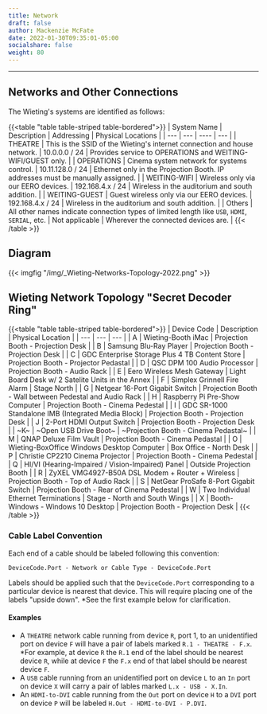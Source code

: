 ```yaml
---
title: Network
draft: false
author: Mackenzie McFate
date: 2022-01-30T09:35:01-05:00
socialshare: false
weight: 80
---
```

<!--
menu:
  main:
    identifier: prices
    pre: dollar-sign
    weight: 200
-->

<hr/>

## Networks and Other Connections

The Wieting's systems are identified as follows:

{{<table "table table-striped table-bordered">}}
| System Name | Description | Addressing | Physical Locations |
| --- | --- | ---- | --- |
| THEATRE | This is the SSID of the Wieting's internet connection and house network. | 10.0.0.0 / 24 | Provides service to OPERATIONS and WEITING-WIFI/GUEST only. |
| OPERATIONS | Cinema system network for systems control. | 10.11.128.0 / 24 | Ethernet only in the Projection Booth.  IP addresses must be manually assigned. |
| WEITING-WIFI | Wireless only via our EERO devices. | 192.168.4.x / 24 | Wireless in the auditorium and south addition. |
| WEITING-GUEST | Guest wireless only via our EERO devices. | 192.168.4.x / 24 | Wireless in the auditorium and south addition. |
| Others | All other names indicate connection types of limited length like `USB`, `HDMI`, `SERIAL`, etc. | Not applicable | Wherever the connected devices are. |
{{< /table >}}            

<!-- Notes from Andrew Peevler...

10.0.0.x = MEDIA Network
10.11.128.x = OPERATIONS network... everything cinema-related except MEDIA

Problem:  When the iMac's ethernet connection is active, the iMac cannot access the internet!

-->

## Diagram

{{< imgfig "/img/_Wieting-Networks-Topology-2022.png" >}}


## Wieting Network Topology "Secret Decoder Ring"

{{<table "table table-striped table-bordered">}}
| Device Code | Description | Physical Location |
| --- | --- | --- |
| A | Wieting-Booth iMac | Projection Booth - Projection Desk |
| B | Samsung Blu-Ray Player | Projection Booth - Projection Desk |
| C | GDC Enterprise Storage Plus 4 TB Content Store | Projection Booth - Projector Pedastal |
| D | QSC DPM 100 Audio Processor | Projection Booth - Audio Rack |
| E | Eero Wireless Mesh Gateway | Light Board Desk w/ 2 Satelite Units in the Annex |
| F | Simplex Grinnell Fire Alarm | Stage North |
| G | Netgear 16-Port Gigabit Switch | Projection Booth - Wall between Pedestal and Audio Rack |
| H | Raspberry Pi Pre-Show Computer | Projection Booth - Cinema Pedestal |
| I | GDC SR-1000 Standalone IMB (Integrated Media Block) | Projection Booth - Projection Desk |
| J | 2-Port HDMI Output Switch | Projection Booth - Projection Desk |
| ~K~ | ~Open USB Drive Boot~ | ~Projection Booth - Cinema Pedastal~ |
| M | QNAP Deluxe Film Vault | Projection Booth - Cinema Pedastal |
| O | Wieting-BoxOffice Windows Desktop Computer | Box Office - North Desk |
| P | Christie CP2210 Cinema Projector | Projection Booth - Cinema Pedestal |
| Q | HI/VI (Hearing-Impaired / Vision-Impaired) Panel | Outside Projection Booth |
| R | ZyXEL VMG4927-B50A DSL Modem + Router + Wireless | Projection Booth - Top of Audio Rack |
| S | NetGear ProSafe 8-Port Gigabit Switch | Projection Booth - Rear of Cinema Pedestal |
| W | Two Individual Ethernet Terminations | Stage - North and South Wings |
| X | Booth-Windows - Windows 10 Desktop | Projection Booth - Projection Desk |
{{< /table >}}            

### Cable Label Convention

Each end of a cable should be labeled following this convention:

  `DeviceCode.Port - Network or Cable Type - DeviceCode.Port`

Labels should be applied such that the `DeviceCode.Port` corresponding to a particular device is nearest that device.  This will require placing one of the labels "upside down". \*See the first example below for clarification.  

#### Examples

  - A `THEATRE` network cable running from device `R`, port 1, to an unidentified port on device `F` will have a pair of labels marked `R.1 - THEATRE - F.x`.  \*For example, at device `R` the `R.1` end of the label should be nearest device `R`, while at device `F` the `F.x` end of that label should be nearest device `F`.
  - A `USB` cable running from an unidentified port on device `L` to an `In` port on device `X` will carry a pair of lables marked `L.x - USB - X.In`.
  - An `HDMI-to-DVI` cable running from the `Out` port on device `H` to a `DVI` port on device `P` will be labeled `H.Out - HDMI-to-DVI - P.DVI`.

